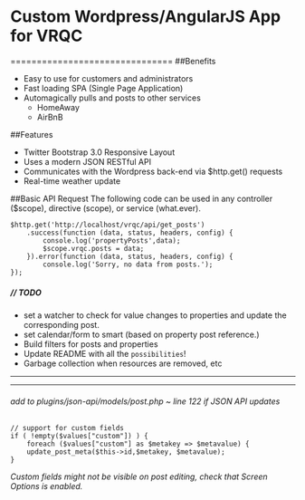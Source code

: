 # Custom Wordpress/AngularJS App for VRQC
===============================
##Benefits
* Easy to use for customers and administrators
* Fast loading SPA (Single Page Application)
* Automagically pulls and posts to other services
    * HomeAway
    * AirBnB

##Features
* Twitter Bootstrap 3.0 Responsive Layout
* Uses a modern JSON RESTful API
* Communicates with the Wordpress back-end via $http.get() requests
* Real-time weather update

##Basic API Request
The following code can be used in any controller ($scope), directive (scope), or service (what.ever).

    $http.get('http://localhost/vrqc/api/get_posts')
        .success(function (data, status, headers, config) {
            console.log('propertyPosts',data);
            $scope.vrqc.posts = data;
        }).error(function (data, status, headers, config) {
            console.log('Sorry, no data from posts.');
    });

##### // TODO
* set a watcher to check for value changes to properties and update the corresponding post.
* set calendar/form to smart (based on property post reference.)
* Build filters for posts and properties
* Update README with all the `possibilities`!
* Garbage collection when resources are removed, etc

***
***
###### add to plugins/json-api/models/post.php ~ line 122 if JSON API updates

    // support for custom fields
    if ( !empty($values["custom"]) ) {
        foreach ($values["custom"] as $metakey => $metavalue) {
        update_post_meta($this->id,$metakey, $metavalue);
    }

*Custom fields might not be visible on post editing, check that Screen Options is enabled.*